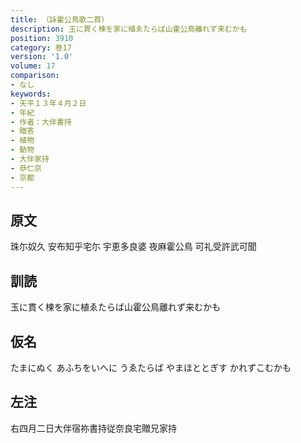 ```yaml
---
title: （詠霍公鳥歌二首）
description: 玉に貫く楝を家に植ゑたらば山霍公鳥離れず来むかも
position: 3910
category: 巻17
version: '1.0'
volume: 17
comparison:
- なし
keywords:
- 天平１３年４月２日
- 年紀
- 作者：大伴書持
- 贈答
- 植物
- 動物
- 大伴家持
- 恭仁京
- 京都
---
```


## 原文

珠尓奴久 安布知乎宅尓 宇恵多良婆 夜麻霍公鳥 可礼受許武可聞

## 訓読

玉に貫く楝を家に植ゑたらば山霍公鳥離れず来むかも

## 仮名

たまにぬく あふちをいへに うゑたらば やまほととぎす かれずこむかも

## 左注

右四月二日大伴宿祢書持従奈良宅贈兄家持

